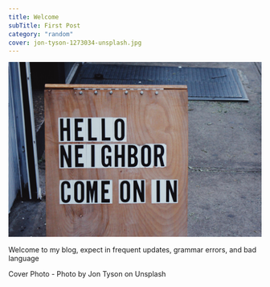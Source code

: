 ```yaml
---
title: Welcome
subTitle: First Post
category: "random"
cover: jon-tyson-1273034-unsplash.jpg
---
```


![unsplash.com](./jon-tyson-1273034-unsplash.jpg)

Welcome to my blog, expect in frequent updates, grammar errors, and bad language


Cover Photo - Photo by Jon Tyson on Unsplash

